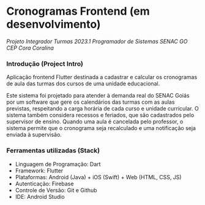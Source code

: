 # Cronogramas Frontend (em desenvolvimento)
*Projeto Integrador Turmas 2023.1 Programador de Sistemas SENAC GO CEP Cora Coralina*

### Introdução (Project Intro)
Aplicação frontend Flutter destinada a cadastrar e calcular os cronogramas de aula das turmas dos cursos de uma unidade educacional. 

Este sistema foi projetado para atender à demanda real do SENAC Goiás por um software que gere os calendários das turmas com as aulas previstas, respeitando a carga horária de cada curso e unidade curricular. O sistema também considera recessos e feriados, que são cadastrados pelo supervisor de ensino. Quando uma aula é cancelada pelo professor, o sistema permite que o cronograma seja recalculado e uma notificação seja enviada à supervisão. 

### Ferramentas utilizadas (Stack)
- Linguagem de Programação: Dart 
- Framework: Flutter
- Plataformas: Android (Java) + iOS (Swift) + Web (HTML, CSS, JS)
- Autenticação: Firebase
- Controle de Versão: Git e Github
- IDE: Android Studio
